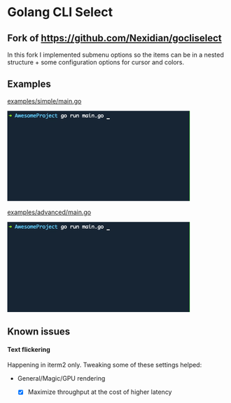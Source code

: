# Golang CLI Select
## Fork of https://github.com/Nexidian/gocliselect
In this fork I implemented submenu options so the items can be in a nested structure + some configuration options for cursor and colors.

## Examples

[examples/simple/main.go]()

![](examples/simple/example.gif)

[examples/advanced/main.go]()

![](examples/advanced/example.gif)

## Known issues

#### Text flickering
Happening in iterm2 only. Tweaking some of these settings helped:

- General/Magic/GPU rendering
  - [x] Maximize throughput at the cost of higher latency

